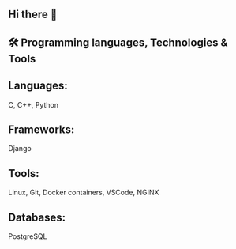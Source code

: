 ## Hi there 👋
## 🛠️ Programming languages, Technologies & Tools
  
## Languages:
C, C++, Python  
## Frameworks:
Django  
## Tools:
Linux, Git, Docker containers, VSCode, NGINX  
## Databases:
PostgreSQL  
